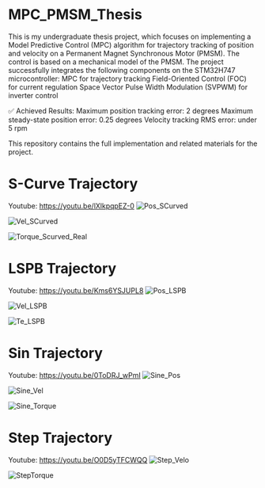 # MPC_PMSM_Thesis
This is my undergraduate thesis project, which focuses on implementing a Model Predictive Control (MPC) algorithm for trajectory tracking of position and velocity on a Permanent Magnet Synchronous Motor (PMSM). The control is based on a mechanical model of the PMSM.
The project successfully integrates the following components on the STM32H747 microcontroller:
MPC for trajectory tracking
Field-Oriented Control (FOC) for current regulation
Space Vector Pulse Width Modulation (SVPWM) for inverter control

✅ Achieved Results:
Maximum position tracking error: 2 degrees
Maximum steady-state position error: 0.25 degrees
Velocity tracking RMS error: under 5 rpm

This repository contains the full implementation and related materials for the project.

# S-Curve Trajectory
Youtube: https://youtu.be/lXlkpqpEZ-0
![Pos_SCurved](https://github.com/user-attachments/assets/267ad7a0-36c9-4b51-8081-252a84105c23)

![Vel_SCurved](https://github.com/user-attachments/assets/26f3dc91-2973-4a04-92e4-d0d639cbb7d2)

![Torque_Scurved_Real](https://github.com/user-attachments/assets/795f8766-475d-4bb4-9f1d-17c40e15bb7a)


# LSPB Trajectory
Youtube: https://youtu.be/Kms6YSJUPL8
![Pos_LSPB](https://github.com/user-attachments/assets/90034016-bc4d-4b86-a6da-e9e4db638e2d)

![Vel_LSPB](https://github.com/user-attachments/assets/c6933c3a-afcb-4818-b038-61ad650ed30c)

![Te_LSPB](https://github.com/user-attachments/assets/4d25a41f-ed74-4321-a788-3a45851d22d2)


# Sin Trajectory
Youtube: https://youtu.be/0ToDRJ_wPmI
![Sine_Pos](https://github.com/user-attachments/assets/c156894b-75c2-4df9-99f7-b890c18f1512)

![Sine_Vel](https://github.com/user-attachments/assets/74bf6663-e9c1-4609-97df-481e4a33a9b8)

![Sine_Torque](https://github.com/user-attachments/assets/b632fe9d-3bea-494a-97b5-c1adf472ef7a)

# Step Trajectory
Youtube: https://youtu.be/O0D5yTFCWQQ
![Step_Velo](https://github.com/user-attachments/assets/290fbc58-aa04-49ba-952c-c806b6644571)

![StepTorque](https://github.com/user-attachments/assets/c15f93e1-dd16-47dd-bc1f-5ecde4c21d07)
